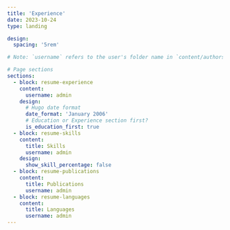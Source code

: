 ```yaml
---
title: 'Experience'
date: 2023-10-24
type: landing

design:
  spacing: '5rem'

# Note: `username` refers to the user's folder name in `content/authors/`

# Page sections
sections:
  - block: resume-experience
    content:
      username: admin
    design:
      # Hugo date format
      date_format: 'January 2006'
      # Education or Experience section first?
      is_education_first: true
  - block: resume-skills
    content:
      title: Skills 
      username: admin
    design:
      show_skill_percentage: false
  - block: resume-publications
    content:
      title: Publications
      username: admin
  - block: resume-languages
    content:
      title: Languages
      username: admin
---
```

